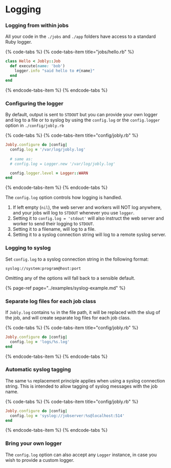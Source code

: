 # Logging

### Logging from within jobs

All your code in the `./jobs` and `./app` folders have access to a standard Ruby logger.

{% code-tabs %}
{% code-tabs-item title="jobs/hello.rb" %}
```ruby
class Hello < Jobly::Job
  def execute(name: 'bob')
    logger.info "said hello to #{name}"
  end
end
```
{% endcode-tabs-item %}
{% endcode-tabs %}

### Configuring the logger

By default, output is sent to `STDOUT` but you can provide your own logger and log to a file or to syslog by using the `config.log` or the `config.logger` option in `./config/jobly.rb`

{% code-tabs %}
{% code-tabs-item title="config/jobly.rb" %}
```ruby
Jobly.configure do |config|
  config.log = '/var/log/jobly.log'
  
  # same as:
  # config.log = Logger.new '/var/log/jobly.log'

  config.logger.level = Logger::WARN
end
```
{% endcode-tabs-item %}
{% endcode-tabs %}

The `config.log` option controls how logging is handled.

1. If left empty \(`nil`\), the web server and workers will NOT log anywhere, and your jobs will log to `STDOUT` whenever you use `logger`.
2. Setting it to `config.log = 'stdout'` will also instruct the web server and worker to send their logging to `STDOUT`.
3. Setting it to a filename, will log to a file.
4. Setting it to a syslog connection string will log to a remote syslog server. 

### Logging to syslog

Set `config.log` to a syslog connection string in the following format:

`syslog://system:program@host:port`

Omitting any of the options will fall back to a sensible default.

{% page-ref page="../examples/syslog-example.md" %}

### Separate log files for each job class

If  `Jobly.log` contains `%s` in the file path, it will be replaced with the slug of the job, and will create separate log files for each job class.

{% code-tabs %}
{% code-tabs-item title="config/jobly.rb" %}
```ruby
Jobly.configure do |config|
  config.log = 'logs/%s.log'
end
```
{% endcode-tabs-item %}
{% endcode-tabs %}

### Automatic syslog tagging

The same `%s` replacement principle applies when using a syslog connection string. This is intended to allow tagging of syslog messages with the job name.

{% code-tabs %}
{% code-tabs-item title="config/jobly.rb" %}
```ruby
Jobly.configure do |config|
  config.log = 'syslog://jobserver:%s@localhost:514'
end
```
{% endcode-tabs-item %}
{% endcode-tabs %}

### Bring your own logger

The `config.log` option can also accept any `Logger` instance, in case you
wish to provide a custom logger.

